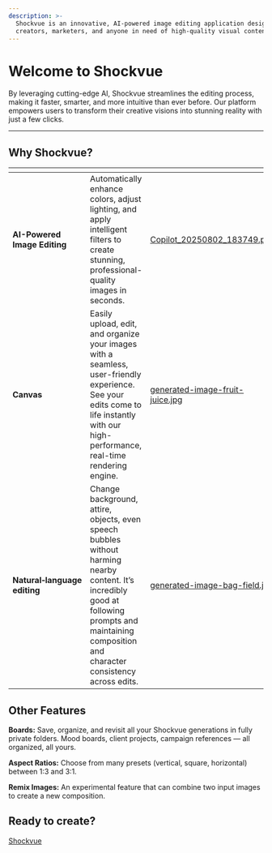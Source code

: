 ```yaml
---
description: >-
  Shockvue is an innovative, AI-powered image editing application designed for
  creators, marketers, and anyone in need of high-quality visual content.
---
```


# Welcome to Shockvue

By leveraging cutting-edge AI, Shockvue streamlines the editing process, making it faster, smarter, and more intuitive than ever before. Our platform empowers users to transform their creative visions into stunning reality with just a few clicks.

***

## Why Shockvue?

<table data-view="cards"><thead><tr><th></th><th></th><th data-hidden data-card-cover data-type="files"></th></tr></thead><tbody><tr><td><strong>AI-Powered Image Editing</strong></td><td>Automatically enhance colors, adjust lighting, and apply intelligent filters to create stunning, professional-quality images in seconds.</td><td><a href=".gitbook/assets/Copilot_20250802_183749.png">Copilot_20250802_183749.png</a></td></tr><tr><td><strong>Canvas</strong></td><td>Easily upload, edit, and organize your images with a seamless, user-friendly experience. See your edits come to life instantly with our high-performance, real-time rendering engine.</td><td><a href=".gitbook/assets/generated-image-fruit-juice.jpg">generated-image-fruit-juice.jpg</a></td></tr><tr><td><strong>Natural‑language editing</strong></td><td>Change background, attire, objects, even speech bubbles without harming nearby content. It’s incredibly good at following prompts and maintaining composition and character consistency across edits.</td><td><a href=".gitbook/assets/generated-image-bag-field.jpg">generated-image-bag-field.jpg</a></td></tr></tbody></table>

## Other Features

**Boards:** Save, organize, and revisit all your Shockvue generations in fully private folders. Mood boards, client projects, campaign references — all organized, all yours.

**Aspect Ratios:** Choose from many presets (vertical, square, horizontal) between 1:3 and 3:1.

**Remix Images:** An experimental feature that can combine two input images to create a new composition.



## Ready to create?

<a href="https://shockvueapp.com/" class="button primary">Shockvue</a>
